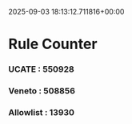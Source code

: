 2025-09-03 18:13:12.711816+00:00
# Rule Counter 
 ### UCATE : 550928

 ### Veneto : 508856

 ### Allowlist : 13930